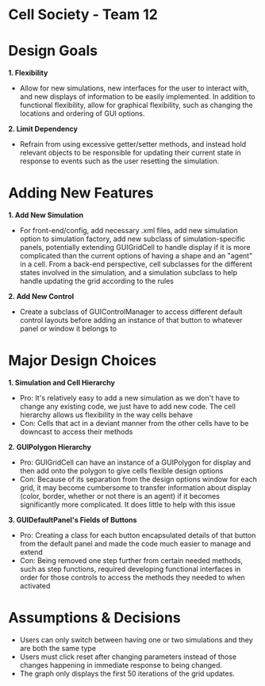 Cell Society - Team 12
===================

# Design Goals
**1. Flexibility**

   * Allow for new simulations, new interfaces for the user to interact with, and new 
   displays of information to be easily implemented. In addition to functional flexibility, 
   allow for graphical flexibility, such as changing the locations and ordering of GUI
   options.
   
**2. Limit Dependency**

   * Refrain from using excessive getter/setter methods, and instead hold relevant
   objects to be responsible for updating their current state in response to events such
   as the user resetting the simulation.
   
# Adding New Features
**1. Add New Simulation**

   * For front-end/config, add necessary .xml files, add new simulation option to simulation 
   factory, add new subclass of simulation-specific panels, potentially extending GUIGridCell
   to handle display if it is more complicated than the current options of having a
   shape and an "agent" in a cell. From a back-end perspective, cell subclasses for the 
   different states involved in the simulation, and a simulation subclass to help handle
   updating the grid according to the rules
   
**2. Add New Control**

   * Create a subclass of GUIControlManager to access different default control layouts before
   adding an instance of that button to whatever panel or window it belongs to
   

# Major Design Choices
**1. Simulation and Cell Hierarchy**

   * Pro: It's relatively easy to add a new simulation as we don't have to change any existing
   code, we just have to add new code. The cell hierarchy allows us flexibility in the way cells behave
   * Con: Cells that act in a deviant manner from the other cells have to be downcast to 
   access their methods
   
   
**2. GUIPolygon Hierarchy**

   * Pro: GUIGridCell can have an instance of a GUIPolygon for display and then add onto the polygon
   to give cells flexible design options
   * Con: Because of its separation from the design options window for each grid, it may become
   cumbersome to transfer information about display (color, border, whether or not there is an agent)
   if it becomes significantly more complicated. It does little to help with this issue
   
**3. GUIDefaultPanel's Fields of Buttons**

   * Pro: Creating a class for each button encapsulated details of that button from the default panel
   and made the code much easier to manage and extend
   * Con: Being removed one step further from certain needed methods, such as step functions,
   required developing functional interfaces in order for those controls to access the methods 
   they needed to when activated

# Assumptions & Decisions

   * Users can only switch between having one or two simulations and they are both the same type
   * Users must click reset after changing parameters instead of those changes happening 
   in immediate response to being changed.
   * The graph only displays the first 50 iterations of the grid updates.
